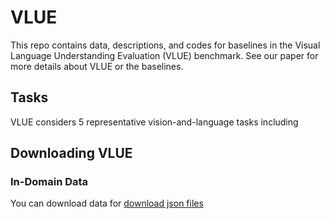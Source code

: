 # VLUE
This repo contains data, descriptions, and codes for baselines in the Visual Language Understanding Evaluation (VLUE) benchmark. See our paper for more details about VLUE or the baselines.

## Tasks

VLUE considers 5 representative vision-and-language tasks including

## Downloading VLUE

### In-Domain Data 

You can download data for [download json files](https://drive.google.com/file/d/1XFz1Vtz7MCBLn4_1QEojhFJ5Iw3eH3X4/view?usp=sharing) 
